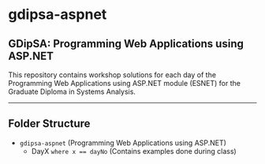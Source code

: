 # gdipsa-aspnet

## GDipSA: Programming Web Applications using ASP.NET

This repository contains workshop solutions for each day of the Programming Web Applications using ASP.NET module (ESNET) for the Graduate Diploma in Systems Analysis.

---

## Folder Structure

- `gdipsa-aspnet` (Programming Web Applications using ASP.NET)
  - DayX `where x == dayNo` (Contains examples done during class)